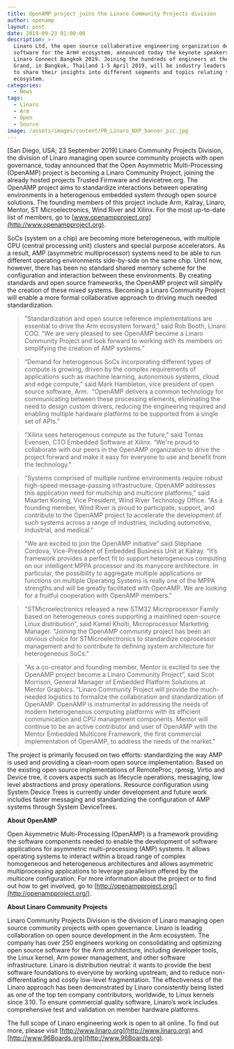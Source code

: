 ```yaml
---
title: OpenAMP project joins the Linaro Community Projects division
author: openamp
layout: post
date: 2019-09-23 01:00:00
description: >-
  Linaro Ltd, the open source collaborative engineering organization developing
  software for the Arm® ecosystem, announced today the keynote speakers for
  Linaro Connect Bangkok 2019. Joining the hundreds of engineers at the Centara
  Grand, in Bangkok, Thailand 1-5 April 2019, will be industry leaders invited
  to share their insights into different segments and topics relating to the Arm
  ecosystem.
categories:
  - News
tags:
  - Linaro
  - Arm
  - Open
  - Source
image: /assets/images/content/PR_Linaro_NXP_banner_pic.jpg
---
```

[San Diego, USA; 23 September 2019] Linaro Community Projects Division, the division of Linaro managing open source community projects with open governance, today announced that the Open Asymmetric Multi-Processing (OpenAMP) project is becoming a Linaro Community Project, joining the already hosted projects Trusted Firmware and devicetree.org. The OpenAMP project aims to standardize interactions between operating environments in a heterogenous embedded system through open source solutions. The founding members of this project include Arm, Kalray, Linaro, Mentor, ST Microelectronics, Wind River and Xilinx. For the most up-to-date list of members, go to [www.openampproject.org](http://www.openampproject.org).

SoCs (system on a chip) are becoming more heterogeneous, with multiple CPU (central processing unit) clusters and special purpose accelerators. As a result, AMP (asymmetric multiprocessor) systems need to be able to run different operating environments side-by-side on the same chip. Until now, however, there has been no standard shared memory scheme for the configuration and interaction between these environments. By creating standards and open source frameworks, the OpenAMP project will simplify the creation of these mixed systems. Becoming a Linaro Community Project will enable a more formal collaborative approach to driving much needed standardization.

> “Standardization and open source reference implementations are essential to drive the Arm ecosystem forward," said Rob Booth, Linaro COO.
> “We are very pleased to see OpenAMP become a Linaro Community Project and look forward to working with its members on simplifying the creation of AMP systems.”

<!-- -->

> “Demand for heterogenous SoCs incorporating different types of compute is growing, driven by the complex requirements of applications such as machine learning, autonomous systems, cloud and edge compute,” said Mark Hambleton, vice president of open source software, Arm.  “OpenAMP delivers a common technology for communicating between these processing elements, eliminating the need to design custom drivers, reducing the engineering required and enabling multiple hardware platforms to be supported from a single set of APIs.”

<!-- -->

> “Xilinx sees heterogenous compute as the future," said Tomas Evensen, CTO Embedded Software at Xilinx. “We're proud to collaborate with our peers in the OpenAMP organization to drive the project forward and make it easy for everyone to use and benefit from the technology."

<!-- -->

> "Systems comprised of multiple runtime environments require robust high-speed message-passing infrastructure. OpenAMP addresses this application need for multichip and multicore platforms," said Maarten Koning, Vice President, Wind River Technology Office. "As a founding member, Wind River is proud to participate, support, and contribute to the OpenAMP project to accelerate the development of such systems across a range of industries, including automotive, industrial, and medical."

<!-- -->

> "We are excited to join the OpenAMP initiative” said Stéphane Cordova, Vice-President of Embedded Business Unit at Kalray. “It’s framework provides a perfect fit to support heterogeneous computing on our intelligent MPPA processor and its manycore architecture. In particular, the possibility to aggregate multiple applications or functions on multiple Operating Systems is really one of the MPPA strengths and will be greatly facilitated with OpenAMP. We are looking for a fruitful cooperation with OpenAMP members."

<!-- -->

> "STMicroelectronics released a new STM32 Microprocessor Family based on heterogeneous cores supporting a mainlined open-source Linux distribution”, said Kamel Kholti, Microprocessor Marketing Manager. “Joining the OpenAMP community project has been an obvious choice for STMicroelectronics to standardize coprocessor management and to contribute to defining system architecture for heterogeneous SoCs."

<!-- -->

> "As a co-creator and founding member, Mentor is excited to see the OpenAMP project become a Linaro Community Project”, said Scot Morrison, General Manager of Embedded Platform Solutions at Mentor Graphics. “Linaro Community Project will provide the much-needed logistics to formalize the collaboration and standardization of OpenAMP. OpenAMP is instrumental in addressing the needs of modern heterogeneous computing platforms with its efficient communication and CPU management components. Mentor will continue to be an active contributor and user of OpenAMP with the Mentor Embedded Multicore Framework, the first commercial implementation of OpenAMP, to address the needs of the market."

The project is primarily focused on two efforts: standardizing the way AMP is used and providing a clean-room open source implementation. Based on the existing open source implementations of RemoteProc, rpmsg, Virtio and Device tree, it covers aspects such as lifecycle operations, messaging, low level abstractions and proxy operations. Resource configuration using System Device Trees is currently under development and future work includes faster messaging and standardizing the configuration of AMP systems through System DeviceTrees.

**About OpenAMP**

Open Asymmetric Multi-Processing (OpenAMP) is a framework providing the software components needed to enable the development of software applications for asymmetric multi-processing (AMP) systems. It allows operating systems to interact within a broad range of complex homogeneous and heterogeneous architectures and allows asymmetric multiprocessing applications to leverage parallelism offered by the multicore configuration. For more information about the project or to find out how to get involved, go to [http://openampproject.org/](http://openampproject.org/).

**About Linaro Community Projects**

Linaro Community Projects Division is the division of Linaro managing open source community projects with open governance. Linaro is leading collaboration on open source development in the Arm ecosystem. The company has over 250 engineers working on consolidating and optimizing open source software for the Arm architecture, including developer tools, the Linux kernel, Arm power management, and other software infrastructure. Linaro is distribution neutral: it wants to provide the best software foundations to everyone by working upstream, and to reduce non-differentiating and costly low-level fragmentation. The effectiveness of the Linaro approach has been demonstrated by Linaro consistently being listed as one of the top ten company contributors, worldwide, to Linux kernels since 3.10. To ensure commercial quality software, Linaro’s work includes comprehensive test and validation on member hardware platforms. 

The full scope of Linaro engineering work is open to all online. To find out more, please visit [http://www.linaro.org](http://www.linaro.org) and [http://www.96Boards.org](http://www.96Boards.org).
